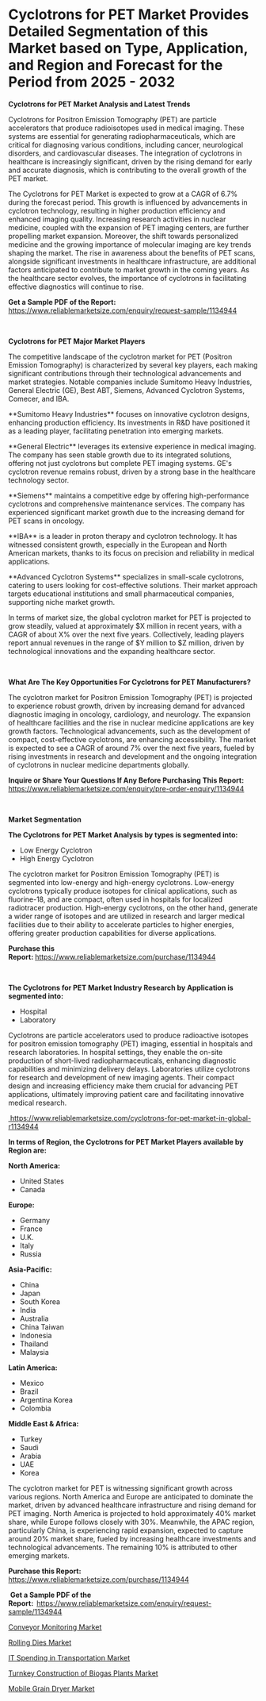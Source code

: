 <p><h1>Cyclotrons for PET Market Provides Detailed Segmentation of this Market based on Type, Application, and Region and Forecast for the Period from 2025 - 2032</h1></p><p><strong>Cyclotrons for PET Market Analysis and Latest Trends</strong></p>
<p><p>Cyclotrons for Positron Emission Tomography (PET) are particle accelerators that produce radioisotopes used in medical imaging. These systems are essential for generating radiopharmaceuticals, which are critical for diagnosing various conditions, including cancer, neurological disorders, and cardiovascular diseases. The integration of cyclotrons in healthcare is increasingly significant, driven by the rising demand for early and accurate diagnosis, which is contributing to the overall growth of the PET market.</p><p>The Cyclotrons for PET Market is expected to grow at a CAGR of 6.7% during the forecast period. This growth is influenced by advancements in cyclotron technology, resulting in higher production efficiency and enhanced imaging quality. Increasing research activities in nuclear medicine, coupled with the expansion of PET imaging centers, are further propelling market expansion. Moreover, the shift towards personalized medicine and the growing importance of molecular imaging are key trends shaping the market. The rise in awareness about the benefits of PET scans, alongside significant investments in healthcare infrastructure, are additional factors anticipated to contribute to market growth in the coming years. As the healthcare sector evolves, the importance of cyclotrons in facilitating effective diagnostics will continue to rise.</p></p>
<p><strong>Get a Sample PDF of the Report:&nbsp;</strong> <a href="https://www.reliablemarketsize.com/enquiry/request-sample/1134944?utm_campaign=1943&utm_medium=2&utm_source=Github&utm_content=ia&utm_term=25032025&utm_id=cyclotrons-for-pet">https://www.reliablemarketsize.com/enquiry/request-sample/1134944</a></p>
<p>&nbsp;</p>
<p><strong>Cyclotrons for PET Major Market Players</strong></p>
<p><p>The competitive landscape of the cyclotron market for PET (Positron Emission Tomography) is characterized by several key players, each making significant contributions through their technological advancements and market strategies. Notable companies include Sumitomo Heavy Industries, General Electric (GE), Best ABT, Siemens, Advanced Cyclotron Systems, Comecer, and IBA.</p><p>**Sumitomo Heavy Industries** focuses on innovative cyclotron designs, enhancing production efficiency. Its investments in R&D have positioned it as a leading player, facilitating penetration into emerging markets.</p><p>**General Electric** leverages its extensive experience in medical imaging. The company has seen stable growth due to its integrated solutions, offering not just cyclotrons but complete PET imaging systems. GE's cyclotron revenue remains robust, driven by a strong base in the healthcare technology sector.</p><p>**Siemens** maintains a competitive edge by offering high-performance cyclotrons and comprehensive maintenance services. The company has experienced significant market growth due to the increasing demand for PET scans in oncology.</p><p>**IBA** is a leader in proton therapy and cyclotron technology. It has witnessed consistent growth, especially in the European and North American markets, thanks to its focus on precision and reliability in medical applications.</p><p>**Advanced Cyclotron Systems** specializes in small-scale cyclotrons, catering to users looking for cost-effective solutions. Their market approach targets educational institutions and small pharmaceutical companies, supporting niche market growth.</p><p>In terms of market size, the global cyclotron market for PET is projected to grow steadily, valued at approximately $X million in recent years, with a CAGR of about X% over the next five years. Collectively, leading players report annual revenues in the range of $Y million to $Z million, driven by technological innovations and the expanding healthcare sector.</p></p>
<p>&nbsp;</p>
<p><strong>What Are The Key Opportunities For Cyclotrons for PET Manufacturers?</strong></p>
<p><p>The cyclotron market for Positron Emission Tomography (PET) is projected to experience robust growth, driven by increasing demand for advanced diagnostic imaging in oncology, cardiology, and neurology. The expansion of healthcare facilities and the rise in nuclear medicine applications are key growth factors. Technological advancements, such as the development of compact, cost-effective cyclotrons, are enhancing accessibility. The market is expected to see a CAGR of around 7% over the next five years, fueled by rising investments in research and development and the ongoing integration of cyclotrons in nuclear medicine departments globally.</p></p>
<p><strong>Inquire or Share Your Questions If Any Before Purchasing This Report:</strong> <a href="https://www.reliablemarketsize.com/enquiry/pre-order-enquiry/1134944?utm_campaign=1943&utm_medium=2&utm_source=Github&utm_content=ia&utm_term=25032025&utm_id=cyclotrons-for-pet">https://www.reliablemarketsize.com/enquiry/pre-order-enquiry/1134944</a></p>
<p>&nbsp;</p>
<p><strong>Market Segmentation</strong></p>
<p><strong>The Cyclotrons for PET Market Analysis by types is segmented into:</strong></p>
<p><ul><li>Low Energy Cyclotron</li><li>High Energy Cyclotron</li></ul></p>
<p><p>The cyclotron market for Positron Emission Tomography (PET) is segmented into low-energy and high-energy cyclotrons. Low-energy cyclotrons typically produce isotopes for clinical applications, such as fluorine-18, and are compact, often used in hospitals for localized radiotracer production. High-energy cyclotrons, on the other hand, generate a wider range of isotopes and are utilized in research and larger medical facilities due to their ability to accelerate particles to higher energies, offering greater production capabilities for diverse applications.</p></p>
<p><strong>Purchase this Report:&nbsp;</strong><a href="https://www.reliablemarketsize.com/purchase/1134944?utm_campaign=1943&utm_medium=2&utm_source=Github&utm_content=ia&utm_term=25032025&utm_id=cyclotrons-for-pet">https://www.reliablemarketsize.com/purchase/1134944</a></p>
<p>&nbsp;</p>
<p><strong>The Cyclotrons for PET Market Industry Research by Application is segmented into:</strong></p>
<p><ul><li>Hospital</li><li>Laboratory</li></ul></p>
<p><p>Cyclotrons are particle accelerators used to produce radioactive isotopes for positron emission tomography (PET) imaging, essential in hospitals and research laboratories. In hospital settings, they enable the on-site production of short-lived radiopharmaceuticals, enhancing diagnostic capabilities and minimizing delivery delays. Laboratories utilize cyclotrons for research and development of new imaging agents. Their compact design and increasing efficiency make them crucial for advancing PET applications, ultimately improving patient care and facilitating innovative medical research.</p></p>
<p><a href="https://www.reliablemarketsize.com/cyclotrons-for-pet-market-in-global-r1134944?utm_campaign=1943&utm_medium=2&utm_source=Github&utm_content=ia&utm_term=25032025&utm_id=cyclotrons-for-pet">&nbsp;https://www.reliablemarketsize.com/cyclotrons-for-pet-market-in-global-r1134944</a></p>
<p><strong>In terms of Region, the Cyclotrons for PET Market Players available by Region are:</strong></p>
<p>
    <p> <strong> North America: </strong>
        <ul>
            <li>United States</li>
            <li>Canada</li>
        </ul>
        </p> 
    <p> <strong> Europe: </strong>
        <ul>
            <li>Germany</li>
            <li>France</li>
            <li>U.K.</li>
            <li>Italy</li>
            <li>Russia</li>
        </ul>
        </p> 
    <p> <strong> Asia-Pacific: </strong>
        <ul>
            <li>China</li>
            <li>Japan</li>
            <li>South Korea</li>
            <li>India</li>
            <li>Australia</li>
            <li>China Taiwan</li>
            <li>Indonesia</li>
            <li>Thailand</li>
            <li>Malaysia</li>
        </ul>
        </p> 
    <p> <strong> Latin America: </strong>
        <ul>
            <li>Mexico</li>
            <li>Brazil</li>
            <li>Argentina Korea</li>
            <li>Colombia</li>
        </ul>
        </p> 
    <p> <strong> Middle East & Africa: </strong>
        <ul>
            <li>Turkey</li>
            <li>Saudi</li>
            <li>Arabia</li>
            <li>UAE</li>
            <li>Korea</li>
        </ul>
    </p>
    </p>
<p><p>The cyclotron market for PET is witnessing significant growth across various regions. North America and Europe are anticipated to dominate the market, driven by advanced healthcare infrastructure and rising demand for PET imaging. North America is projected to hold approximately 40% market share, while Europe follows closely with 30%. Meanwhile, the APAC region, particularly China, is experiencing rapid expansion, expected to capture around 20% market share, fueled by increasing healthcare investments and technological advancements. The remaining 10% is attributed to other emerging markets.</p></p>
<p><strong>Purchase this Report: </strong><a href="https://www.reliablemarketsize.com/purchase/1134944?utm_campaign=1943&utm_medium=2&utm_source=Github&utm_content=ia&utm_term=25032025&utm_id=cyclotrons-for-pet">https://www.reliablemarketsize.com/purchase/1134944</a></p>
<p>&nbsp;<strong>Get a Sample PDF of the Report:&nbsp;&nbsp;</strong><a href="https://www.reliablemarketsize.com/enquiry/request-sample/1134944?utm_campaign=1943&utm_medium=2&utm_source=Github&utm_content=ia&utm_term=25032025&utm_id=cyclotrons-for-pet">https://www.reliablemarketsize.com/enquiry/request-sample/1134944</a></p>
<p><strong></strong></p>
<p><p><a href="https://www.linkedin.com/pulse/conveyor-monitoring-market-analysis-2025-2032-strong-cagr-ghshe?utm_campaign=1943&utm_medium=2&utm_source=Github&utm_content=ia&utm_term=25032025&utm_id=cyclotrons-for-pet">Conveyor Monitoring Market</a></p><p><a href="https://www.linkedin.com/pulse/global-rolling-dies-market-size-2025-2032-technology-application-qbjfe?utm_campaign=1943&utm_medium=2&utm_source=Github&utm_content=ia&utm_term=25032025&utm_id=cyclotrons-for-pet">Rolling Dies Market</a></p><p><a href="https://github.com/bettysbozer/Market-Research-Report-List-1/blob/main/it-spending-in-transportation-market.md?utm_campaign=1943&utm_medium=2&utm_source=Github&utm_content=ia&utm_term=25032025&utm_id=cyclotrons-for-pet">IT Spending in Transportation Market</a></p><p><a href="https://github.com/safurdorthu8/Market-Research-Report-List-1/blob/main/turnkey-construction-of-biogas-plants-market.md?utm_campaign=1943&utm_medium=2&utm_source=Github&utm_content=ia&utm_term=25032025&utm_id=cyclotrons-for-pet">Turnkey Construction of Biogas Plants Market</a></p><p><a href="https://www.linkedin.com/pulse/growth-forecast-revenue-outlook-mobile-grain-dryer-market-ttabc?utm_campaign=1943&utm_medium=2&utm_source=Github&utm_content=ia&utm_term=25032025&utm_id=cyclotrons-for-pet">Mobile Grain Dryer Market</a></p></p>